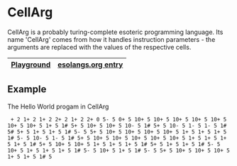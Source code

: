 # CellArg

CellArg is a probably turing-complete esoteric programming language. Its name 'CellArg' comes from how it handles instruction parameters - the arguments are replaced with the values of the respective cells.

| [Playground](https://thefloatingpixel.github.io/cellarg/playground) | [esolangs.org entry](https://esolangs.org/wiki/CellArg) |
|---|---|

## Example

The Hello World progam in CellArg

     + 2 1+ 2 1+ 2 2+ 2 1+ 2 2+ 0 5- 5 0+ 5 10+ 5 10+ 5 10+ 5 10+ 5 10+ 5 10+ 5 10+ 5 1+ 5 1# 5+ 5 10+ 5 10+ 5 10- 5 1# 5+ 5 10- 5 1- 5 1- 5 1# 5# 5+ 5 1+ 5 1+ 5 1# 5- 5 5+ 5 10+ 5 10+ 5 10+ 5 10+ 5 1+ 5 1+ 5 1+ 5 1# 5- 5 10- 5 1- 5 1# 5+ 5 10+ 5 10+ 5 10+ 5 10+ 5 10+ 5 1+ 5 1+ 5 1+ 5 1+ 5 1# 5+ 5 10+ 5 10+ 5 1+ 5 1+ 5 1+ 5 1# 5+ 5 1+ 5 1+ 5 1# 5- 5 10+ 5 1+ 5 1+ 5 1+ 5 1# 5- 5 10+ 5 1+ 5 1# 5- 5 5+ 5 10+ 5 10+ 5 10+ 5 1+ 5 1+ 5 1# 5